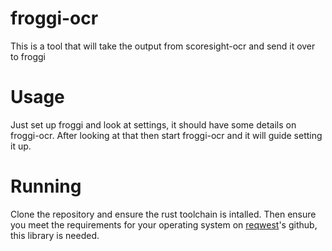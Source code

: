 # froggi-ocr
This is a tool that will take the output from scoresight-ocr and send it over to froggi

# Usage
Just set up froggi and look at settings, it should have some details on froggi-ocr. After looking at that then start froggi-ocr and it will guide setting it up.

# Running
Clone the repository and ensure the rust toolchain is intalled. Then ensure you meet the requirements for your operating system on [reqwest](https://github.com/seanmonstar/reqwest)'s github, this library is needed.
